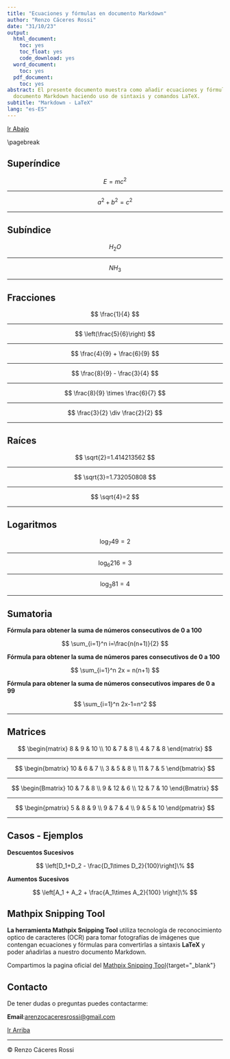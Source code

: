 ```yaml
---
title: "Ecuaciones y fórmulas en documento Markdown"
author: "Renzo Cáceres Rossi"
date: "31/10/23"
output:
  html_document:
    toc: yes
    toc_float: yes
    code_download: yes
  word_document:
    toc: yes
  pdf_document:
    toc: yes
abstract: El presente documento muestra como añadir ecuaciones y fórmulas a nuestro
  documento Markdown haciendo uso de sintaxis y comandos LaTeX.
subtitle: "Markdown - LaTeX"
lang: "es-ES"
---
```


<a name="arriba"></a>

<a href="#abajo">Ir Abajo</a>

\pagebreak


<!-- Añadir ecuaciones y fórmulas en documento Markdown haciendo uso de LaTeX -->

## Superíndice

$$
E=mc^2
$$

------------------------------------------------------------------------

$$
a^2+b^2=c^2
$$

------------------------------------------------------------------------

## Subíndice

$$
H_2O
$$

------------------------------------------------------------------------

$$
NH_3
$$

------------------------------------------------------------------------

## Fracciones

$$
\frac{1}{4}
$$

------------------------------------------------------------------------

$$
\left(\frac{5}{6}\right)
$$

------------------------------------------------------------------------

$$
\frac{4}{9} + \frac{6}{9}
$$

------------------------------------------------------------------------

$$
\frac{8}{9} - \frac{3}{4}
$$

------------------------------------------------------------------------

$$
\frac{8}{9} \times \frac{6}{7}
$$

------------------------------------------------------------------------

$$
\frac{3}{2} \div \frac{2}{2}
$$

------------------------------------------------------------------------

## Raíces

$$
\sqrt{2}=1.414213562
$$

------------------------------------------------------------------------

$$
\sqrt{3}=1.732050808
$$

------------------------------------------------------------------------

$$
\sqrt{4}=2
$$

------------------------------------------------------------------------

## Logaritmos

$$
\log_7{49}=2
$$

------------------------------------------------------------------------

$$
\log_6{216}=3
$$

------------------------------------------------------------------------

$$
\log_3{81}=4
$$

------------------------------------------------------------------------

## Sumatoria

**Fórmula para obtener la suma de números consecutivos de 0 a 100**

$$
\sum_{i=1}^n i=\frac{n(n+1)}{2}
$$

**Fórmula para obtener la suma de números pares consecutivos de 0 a 100**

$$
\sum_{i=1}^n 2x = n(n+1)
$$

**Fórmula para obtener la suma de números consecutivos impares de 0 a 99**

$$
\sum_{i=1}^n 2x-1=n^2
$$

------------------------------------------------------------------------

## Matrices

$$
\begin{matrix}
8 & 9 & 10 \\
10 & 7 & 8 \\
4 & 7 & 8
\end{matrix}
$$

------------------------------------------------------------------------

$$
\begin{bmatrix}
10 & 6 & 7 \\
3 & 5 & 8 \\
11 & 7 & 5
\end{bmatrix}
$$

------------------------------------------------------------------------

$$
\begin{Bmatrix}
10 & 7 & 8 \\
9 & 12 & 6 \\
12 & 7 & 10
\end{Bmatrix}
$$

------------------------------------------------------------------------

$$
\begin{pmatrix}
5 & 8 & 9 \\
9 & 7 & 4 \\
9 & 5 & 10
\end{pmatrix}
$$

------------------------------------------------------------------------

## Casos - Ejemplos

**Descuentos Sucesivos**

$$
\left[D_1+D_2 - \frac{D_1\times D_2}{100}\right]\%
$$

**Aumentos Sucesivos**

$$
\left[A_1 + A_2 + \frac{A_1\times A_2}{100} \right]\%
$$

## Mathpix Snipping Tool

**La herramienta Mathpix Snipping Tool** utiliza tecnología de reconocimiento optico de caracteres (OCR) para tomar fotografías de imágenes que contengan ecuaciones y fórmulas para convertirlas a sintaxis **LaTeX** y poder añadirlas a nuestro documento Markdown.

Compartimos la pagina oficial del [Mathpix Snipping Tool](https://mathpix.com/ "Mathpix"){target="_blank"}

## Contacto

De tener dudas o preguntas puedes contactarme:

**Email**:<a href="mailto:arenzocaceresrossi@gmail.com">arenzocaceresrossi@gmail.com</a>

<a name="abajo"></a>

<a href="#arriba">Ir Arriba</a>

---
&copy; Renzo Cáceres Rossi

<div class="tocify-extend-page" data-unique="tocify-extend-page" style="height: 0;"></div>
